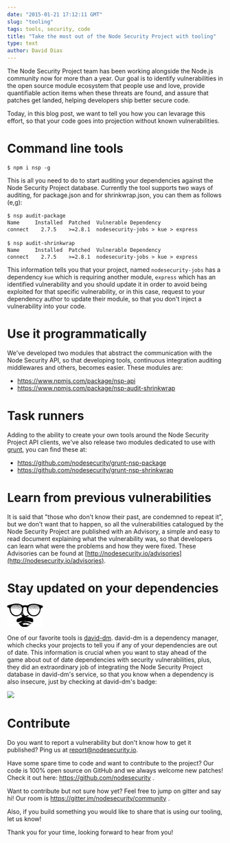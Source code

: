 ```yaml
---
date: "2015-01-21 17:12:11 GMT"
slug: "tooling"
tags: tools, security, code
title: "Take the most out of the Node Security Project with tooling"
type: text
author: David Dias
---
```


The Node Security Project team has been working alongside the Node.js community now for more than a year. Our goal is to identify vulnerabilities in the open source module ecosystem that people use and love, provide quantifiable action items when these threats are found, and assure that patches get landed, helping developers ship better secure code.

Today, in this blog post, we want to tell you how you can levarage this effort, so that your code goes into projection without known vulnerabilities.

# Command line tools

```
$ npm i nsp -g
```

This is all you need to do to start auditing your dependencies against the Node Security Project database. Currently the tool supports two ways of auditing, for package.json and for shrinkwrap.json, you can them as follows (e,g):

```
$ nsp audit-package
Name     Installed  Patched  Vulnerable Dependency
connect    2.7.5    >=2.8.1  nodesecurity-jobs > kue > express

$ nsp audit-shrinkwrap
Name     Installed  Patched  Vulnerable Dependency
connect    2.7.5    >=2.8.1  nodesecurity-jobs > kue > express
```

This information tells you that your project, named `nodesecurity-jobs` has a dependency `kue` which is requiring another module, `express` which has an identified vulnerability and you should update it in order to avoid being exploited for that specific vulnerability, or in this case, request to your dependency author to update their module, so that you don't inject a vulnerability into your code.

# Use it programmatically 

We've developed two modules that abstract the communication with the Node Security API, so that developing tools, continuous integration auditing middlewares and others, becomes easier. These modules are:

- https://www.npmjs.com/package/nsp-api
- https://www.npmjs.com/package/nsp-audit-shrinkwrap

# Task runners

Adding to the ability to create your own tools around the Node Security Project API clients, we've also release two modules dedicated to use with [grunt](http://gruntjs.com/), you can find these at:

- https://github.com/nodesecurity/grunt-nsp-package
- https://github.com/nodesecurity/grunt-nsp-shrinkwrap

# Learn from previous vulnerabilities

It is said that "those who don't know their past, are condemned to repeat it", but we don't want that to happen, so all the vulnerabilities catalogued by the Node Security Project are published with an Advisory, a simple and easy to read document explaining what the vulnerability was, so that developers can learn what were the problems and how they were fixed. These Advisories can be found at [http://nodesecurity.io/advisories](http://nodesecurity.io/advisories).

# Stay updated on your dependencies

![](https://raw.githubusercontent.com/alanshaw/david-www/master/src/img/logo-david.jpg)

One of our favorite tools is [david-dm](http://david-dm.org). david-dm is a dependency manager, which checks your projects to tell you if any of your dependencies are out of date. This information is crucial when you want to stay ahead of the game about out of date dependencies with security vulnerabilities, plus, they did an extraordinary job of integrating the Node Security Project database in david-dm's service, so that you know when a dependency is also insecure, just by checking at david-dm's badge:

[![](https://david-dm.org/alanshaw/david-www.svg)](https://david-dm.org/)

# Contribute

Do you want to report a vulnerability but don't know how to get it published? Ping us at report@nodesecurity.io. 

Have some spare time to code and want to contribute to the project? Our code is 100% open source on GitHub and we always welcome new patches! Check it out here: https://github.com/nodesecurity . 

Want to contribute but not sure how yet? Feel free to jump on gitter and say hi! Our room is https://gitter.im/nodesecurity/community .

Also, if you build something you would like to share that is using our tooling, let us know!

Thank you for your time, looking forward to hear from you!
